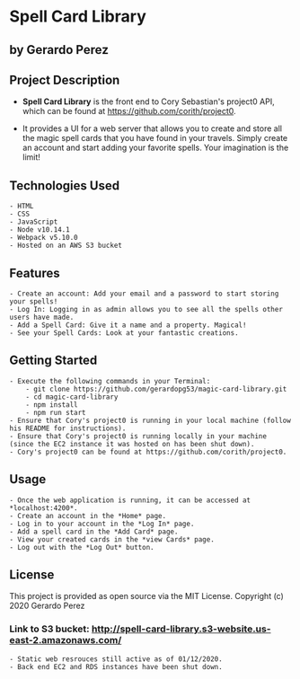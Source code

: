 # Spell Card Library
## by Gerardo Perez

## Project Description

- **Spell Card Library** is the front end to Cory Sebastian's project0 API, which can be found at https://github.com/corith/project0.

- It provides a UI for a web server that allows you to create and store all the magic spell cards that you have found in your travels.
Simply create an account and start adding your favorite spells. Your imagination is the limit! 

## Technologies Used
    - HTML
    - CSS
    - JavaScript
    - Node v10.14.1
    - Webpack v5.10.0
    - Hosted on an AWS S3 bucket

## Features
    - Create an account: Add your email and a password to start storing your spells! 
    - Log In: Logging in as admin allows you to see all the spells other users have made. 
    - Add a Spell Card: Give it a name and a property. Magical! 
    - See your Spell Cards: Look at your fantastic creations. 

## Getting Started
    - Execute the following commands in your Terminal:
        - git clone https://github.com/gerardopg53/magic-card-library.git
        - cd magic-card-library
        - npm install
        - npm run start
    - Ensure that Cory's project0 is running in your local machine (follow his README for instructions).
    - Ensure that Cory's project0 is running locally in your machine (since the EC2 instance it was hosted on has been shut down). 
    - Cory's project0 can be found at https://github.com/corith/project0.

## Usage
    - Once the web application is running, it can be accessed at *localhost:4200*.
    - Create an account in the *Home* page. 
    - Log in to your account in the *Log In* page. 
    - Add a spell card in the *Add Card* page. 
    - View your created cards in the *view Cards* page. 
    - Log out with the *Log Out* button.

## License
This  project is provided as open source via the MIT License. Copyright (c) 2020 Gerardo Perez

### Link to S3 bucket: http://spell-card-library.s3-website.us-east-2.amazonaws.com/
    - Static web resrouces still active as of 01/12/2020.
    - Back end EC2 and RDS instances have been shut down. 

